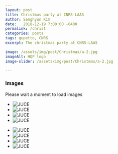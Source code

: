 ```yaml
---
layout: post
title: Christmas party at CNRS-LAAS
author: Sanghyun Kim
date:   2018-12-19 7:00:00 -0400
permalink: /christ
categories: posts
tags: gepetto, CNRS
excerpt: The christmas party at CNRS-LAAS

image: /assets/img/post/Christmas/a-2.jpg
imageAlt: HQP logo
image-slider: /assets/img/post/Christmas/a-2.jpg

---
```

### Images
Please wait a moment to load images

<div class="row projects-display">
    <div class="flexslider">
        <ul class="slides">
	  			<li>
					<div class="images">
						<img alt="JUCE" src="{{ site.url }}/assets/img/post/Christmas/a-0.jpg">
					</div>
        		</li>
				<li>  
					<div class="images">
						<img alt="JUCE" src="{{ site.url }}/assets/img/post/Christmas/a-1.jpg">
					</div>
				</li>  
				<li>  
					<div class="images">
						<img alt="JUCE" src="{{ site.url }}/assets/img/post/Christmas/a-2.jpg">
					</div>
				</li>
								<!-- <li>  
					<div class="images">
						<img alt="JUCE" src="{{ site.url }}/assets/img/post/Christmas/a-3.jpg">
					</div>
				</li>   -->
								<li>  
					<div class="images">
						<img alt="JUCE" src="{{ site.url }}/assets/img/post/Christmas/a-4.jpg">
					</div>
				</li>  
			</ul>
    </div>
</div>
<div class="row projects-display">
    <div class="flexslider">
        <ul class="slides">
	  			<!-- <li>
					<div class="images">
						<img alt="JUCE" src="{{ site.url }}/assets/img/post/Christmas/a-5.jpg">
					</div>
        		</li> -->
				<li>  
					<div class="images">
						<img alt="JUCE" src="{{ site.url }}/assets/img/post/Christmas/a-6.jpg"  >
					</div>
				</li>  
				<li>  
					<div class="images">
						<img alt="JUCE" src="{{ site.url }}/assets/img/post/Christmas/a-7.jpg">
					</div>
				</li>
								<li>  
					<div class="images">
						<img alt="JUCE" src="{{ site.url }}/assets/img/post/Christmas/a-8.jpg">
					</div>
				</li>  
								<li>  
					<div class="images">
						<img alt="JUCE" src="{{ site.url }}/assets/img/post/Christmas/a-9.jpg">
					</div>
				</li>  
			</ul>
    </div>
</div>